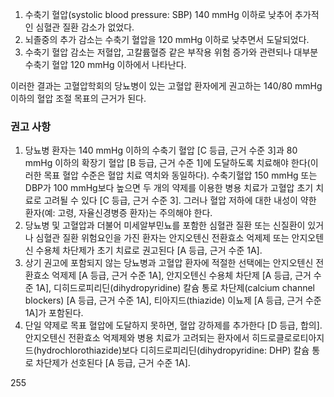 1. 수축기 혈압(systolic blood pressure: SBP) 140 mmHg 이하로 낮추어 추가적인 심혈관 질환 감소가 없었다.
2. 뇌졸중의 추가 감소는 수축기 혈압을 120 mmHg 이하로 낮추면서 도달되었다.
3. 수축기 혈압 감소는 저혈압, 고칼륨혈증 같은 부작용 위험 증가와 관련되나 대부분 수축기 혈압 120 mmHg 이하에서 나타난다.

이러한 결과는 고혈압학회의 당뇨병이 있는 고혈압 환자에게 권고하는 140/80 mmHg 이하의 혈압 조절 목표의 근거가 된다.

### 권고 사항
1. 당뇨병 환자는 140 mmHg 이하의 수축기 혈압 [C 등급, 근거 수준 3]과 80 mmHg 이하의 확장기 혈압 [B 등급, 근거 수준 1]에 도달하도록 치료해야 한다(이러한 목표 혈압 수준은 혈압 치료 역치와 동일하다). 수축기혈압 150 mmHg 또는 DBP가 100 mmHg보다 높으면 두 개의 약제를 이용한 병용 치료가 고혈압 초기 치료로 고려될 수 있다 [C 등급, 근거 수준 3]. 그러나 혈압 저하에 대한 내성이 약한 환자(예: 고령, 자율신경병증 환자)는 주의해야 한다.
2. 당뇨병 및 고혈압과 더불어 미세알부민뇨를 포함한 심혈관 질환 또는 신질환이 있거나 심혈관 질환 위험요인을 가진 환자는 안지오텐신 전환효소 억제제 또는 안지오텐신 수용체 차단제가 초기 치료로 권고된다 [A 등급, 근거 수준 1A].
3. 상기 권고에 포함되지 않는 당뇨병과 고혈압 환자에 적절한 선택에는 안지오텐신 전환효소 억제제 [A 등급, 근거 수준 1A], 안지오텐신 수용체 차단제 [A 등급, 근거 수준 1A], 디히드로피리딘(dihydropyridine) 칼슘 통로 차단제(calcium channel blockers) [A 등급, 근거 수준 1A], 티아지드(thiazide) 이뇨제 [A 등급, 근거 수준 1A]가 포함된다.
4. 단일 약제로 목표 혈압에 도달하지 못하면, 혈압 강하제를 추가한다 [D 등급, 합의]. 안지오텐신 전환효소 억제제와 병용 치료가 고려되는 환자에서 히드로클로로티아지드(hydrochlorothiazide)보다 디히드로피리딘(dihydropyridine: DHP) 칼슘 통로 차단제가 선호된다 [A 등급, 근거 수준 1A].

<PAGE>255